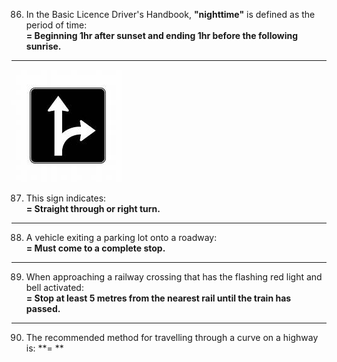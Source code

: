 86. In the Basic Licence Driver's Handbook, **"nighttime"** is defined as the period of time:  
    **= Beginning 1hr after sunset and ending 1hr before the following sunrise.**
---
![straight or right](https://github.com/tamunoWoks/drivers_assessment/blob/main/images/straight_or_right.jfif)

87. This sign indicates:  
    **= Straight through or right turn.**
---
88. A vehicle exiting a parking lot onto a roadway:  
    **= Must come to a complete stop.**
---
89. When approaching a railway crossing that has the flashing red light and bell activated:  
    **= Stop at least 5 metres from the nearest rail until the train has passed.**
---
90. The recommended method for travelling through a curve on a highway is:
    **= **
